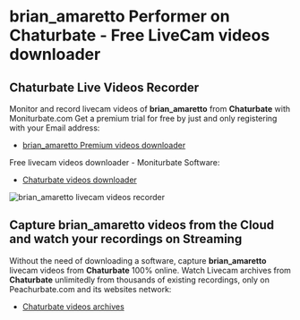# brian_amaretto Performer on Chaturbate - Free LiveCam videos downloader

## Chaturbate Live Videos Recorder

Monitor and record livecam videos of **brian_amaretto** from **Chaturbate** with Moniturbate.com
Get a premium trial for free by just and only registering with your Email address:
* [brian_amaretto Premium videos downloader](https://moniturbate.com/request-demo-licence-key.html)

Free livecam videos downloader - Moniturbate Software:
* [Chaturbate videos downloader](https://moniturbate.com/moniturbate-download-software.html)

![brian_amaretto livecam videos recorder](https://peachurnet.com/templates/moniturbate-software.png)


## Capture brian_amaretto videos from the Cloud and watch your recordings on Streaming

Without the need of downloading a software, capture **brian_amaretto** livecam videos from **Chaturbate** 100% online.
Watch Livecam archives from **Chaturbate** unlimitedly from thousands of existing recordings, only on Peachurbate.com and its websites network:
* [Chaturbate videos archives](https://peachurnet.com/)